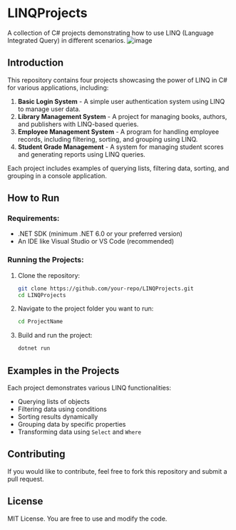 # LINQProjects

A collection of C# projects demonstrating how to use LINQ (Language Integrated Query) in different scenarios.
![image](https://github.com/user-attachments/assets/497dc80a-a8ac-4658-8fee-9905d2543866)

## Introduction

This repository contains four projects showcasing the power of LINQ in C# for various applications, including:

1. **Basic Login System** - A simple user authentication system using LINQ to manage user data.
2. **Library Management System** - A project for managing books, authors, and publishers with LINQ-based queries.
3. **Employee Management System** - A program for handling employee records, including filtering, sorting, and grouping using LINQ.
4. **Student Grade Management** - A system for managing student scores and generating reports using LINQ queries.

Each project includes examples of querying lists, filtering data, sorting, and grouping in a console application.

## How to Run

### Requirements:

- .NET SDK (minimum .NET 6.0 or your preferred version)
- An IDE like Visual Studio or VS Code (recommended)

### Running the Projects:

1. Clone the repository:
   ```sh
   git clone https://github.com/your-repo/LINQProjects.git
   cd LINQProjects
   ```
2. Navigate to the project folder you want to run:
   ```sh
   cd ProjectName
   ```
3. Build and run the project:
   ```sh
   dotnet run
   ```

## Examples in the Projects

Each project demonstrates various LINQ functionalities:

- Querying lists of objects
- Filtering data using conditions
- Sorting results dynamically
- Grouping data by specific properties
- Transforming data using `Select` and `Where`

## Contributing

If you would like to contribute, feel free to fork this repository and submit a pull request.

## License

MIT License. You are free to use and modify the code.

